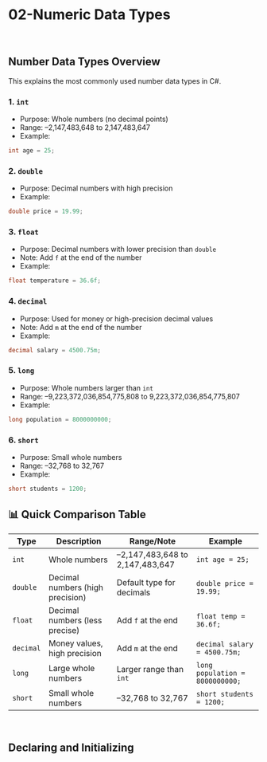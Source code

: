 # 02-Numeric Data Types

<br>

## Number Data Types Overview

This explains the most commonly used number data types in C#.

### 1. `int`
- Purpose: Whole numbers (no decimal points)
- Range: –2,147,483,648 to 2,147,483,647  
- Example:
```csharp
int age = 25;
````

### 2. `double`

* Purpose: Decimal numbers with high precision
* Example:

```csharp
double price = 19.99;
```

### 3. `float`

* Purpose: Decimal numbers with lower precision than `double`
* Note: Add `f` at the end of the number
* Example:

```csharp
float temperature = 36.6f;
```

### 4. `decimal`

* Purpose: Used for money or high-precision decimal values
* Note: Add `m` at the end of the number
* Example:

```csharp
decimal salary = 4500.75m;
```

### 5. `long`

* Purpose: Whole numbers larger than `int`
* Range: –9,223,372,036,854,775,808 to 9,223,372,036,854,775,807
* Example:

```csharp
long population = 8000000000;
```

### 6. `short`

* Purpose: Small whole numbers
* Range: –32,768 to 32,767
* Example:

```csharp
short students = 1200;
```

## 📊 Quick Comparison Table

| Type      | Description                      | Range/Note                      | Example                         |
| --------- | -------------------------------- | ------------------------------- | ------------------------------- |
| `int`     | Whole numbers                    | –2,147,483,648 to 2,147,483,647 | `int age = 25;`                 |
| `double`  | Decimal numbers (high precision) | Default type for decimals       | `double price = 19.99;`         |
| `float`   | Decimal numbers (less precise)   | Add `f` at the end              | `float temp = 36.6f;`           |
| `decimal` | Money values, high precision     | Add `m` at the end              | `decimal salary = 4500.75m;`    |
| `long`    | Large whole numbers              | Larger range than `int`         | `long population = 8000000000;` |
| `short`   | Small whole numbers              | –32,768 to 32,767               | `short students = 1200;`        |

<br> 

## Declaring and Initializing
